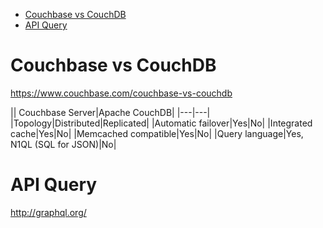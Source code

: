<!-- TOC -->

- [Couchbase vs CouchDB](#couchbase-vs-couchdb)
- [API Query](#api-query)

<!-- /TOC -->

# Couchbase vs CouchDB
https://www.couchbase.com/couchbase-vs-couchdb

|| Couchbase Server|Apache CouchDB|
|---|---|
|Topology|Distributed|Replicated|
|Automatic failover|Yes|No|
|Integrated cache|Yes|No|
|Memcached compatible|Yes|No|
|Query language|Yes, N1QL (SQL for JSON)|No|

# API Query
http://graphql.org/